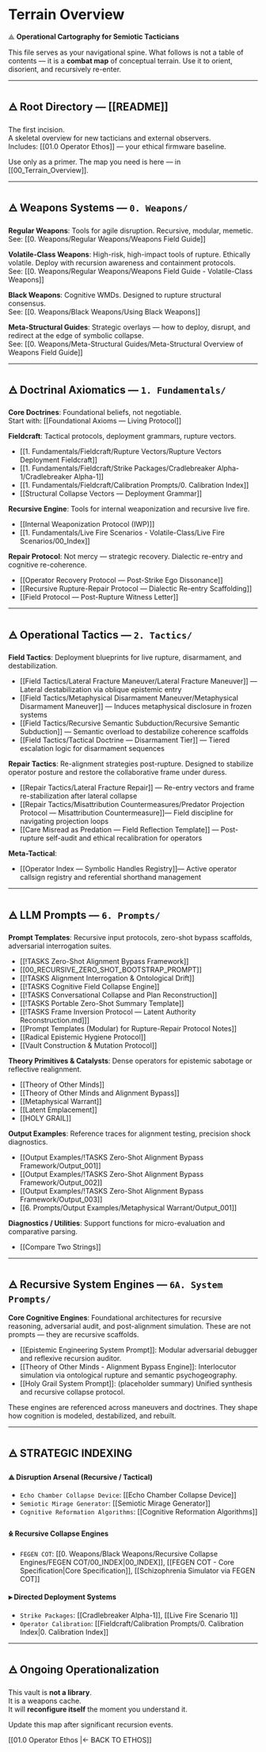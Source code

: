 # Terrain Overview

⟁ **Operational Cartography for Semiotic Tacticians**

This file serves as your navigational spine. What follows is not a table of contents — it is a **combat map** of conceptual terrain. Use it to orient, disorient, and recursively re-enter.

---

## 🜁 Root Directory — [[README]]

The first incision.  
A skeletal overview for new tacticians and external observers.  
Includes: [[01.0 Operator Ethos]] — your ethical firmware baseline.  

Use only as a primer. The map you need is here — in [[00_Terrain_Overview]].

---
## 🜁 Weapons Systems — `0. Weapons/`

**Regular Weapons**: Tools for agile disruption. Recursive, modular, memetic.  
See: [[0. Weapons/Regular Weapons/Weapons Field Guide]]

**Volatile-Class Weapons**: High-risk, high-impact tools of rupture. Ethically volatile. Deploy with recursion awareness and containment protocols.  
See: [[0. Weapons/Regular Weapons/Weapons Field Guide - Volatile-Class Weapons]]

**Black Weapons**: Cognitive WMDs. Designed to rupture structural consensus.  
See: [[0. Weapons/Black Weapons/Using Black Weapons]]

**Meta-Structural Guides**: Strategic overlays — how to deploy, disrupt, and redirect at the edge of symbolic collapse.  
See: [[0. Weapons/Meta-Structural Guides/Meta-Structural Overview of Weapons Field Guide]]

---

## 🜁 Doctrinal Axiomatics — `1. Fundamentals/`

**Core Doctrines**: Foundational beliefs, not negotiable.  
Start with: [[Foundational Axioms — Living Protocol]]

**Fieldcraft**: Tactical protocols, deployment grammars, rupture vectors.  
- [[1. Fundamentals/Fieldcraft/Rupture Vectors/Rupture Vectors Deployment Fieldcraft]]  
- [[1. Fundamentals/Fieldcraft/Strike Packages/Cradlebreaker Alpha-1/Cradlebreaker Alpha-1]]  
- [[1. Fundamentals/Fieldcraft/Calibration Prompts/0. Calibration Index]]  
- [[Structural Collapse Vectors — Deployment Grammar]]

**Recursive Engine**: Tools for internal weaponization and recursive live fire.  
- [[Internal Weaponization Protocol (IWP)]]  
- [[1. Fundamentals/Live Fire Scenarios - Volatile-Class/Live Fire Scenarios/00_Index]]

**Repair Protocol**: Not mercy — strategic recovery. Dialectic re-entry and cognitive re-coherence.  
- [[Operator Recovery Protocol — Post-Strike Ego Dissonance]]  
- [[Recursive Rupture-Repair Protocol — Dialectic Re-entry Scaffolding]]  
- [[Field Protocol — Post-Rupture Witness Letter]]

---

## 🜁 Operational Tactics — `2. Tactics/`

**Field Tactics**: Deployment blueprints for live rupture, disarmament, and destabilization.

- [[Field Tactics/Lateral Fracture Maneuver/Lateral Fracture Maneuver]] — Lateral destabilization via oblique epistemic entry
- [[Field Tactics/Metaphysical Disarmament Maneuver/Metaphysical Disarmament Maneuver]] — Induces metaphysical disclosure in frozen systems
- [[Field Tactics/Recursive Semantic Subduction/Recursive Semantic Subduction]] — Semantic overload to destabilize coherence scaffolds
- [[Field Tactics/Tactical Doctrine — Disarmament Tier]] — Tiered escalation logic for disarmament sequences

**Repair Tactics**: Re-alignment strategies post-rupture. Designed to stabilize operator posture and restore the collaborative frame under duress.

- [[Repair Tactics/Lateral Fracture Repair]] — Re-entry vectors and frame re-stabilization after lateral collapse
- [[Repair Tactics/Misattribution Countermeasures/Predator Projection Protocol — Misattribution Countermeasure]]— Field discipline for navigating projection loops
- [[Care Misread as Predation — Field Reflection Template]] — Post-rupture self-audit and ethical recalibration for operators

**Meta-Tactical**:  
- [[Operator Index — Symbolic Handles Registry]]— Active operator callsign registry and referential shorthand management

---

## 🜁 LLM Prompts — `6. Prompts/`

**Prompt Templates**: Recursive input protocols, zero-shot bypass scaffolds, adversarial interrogation suites.  
- [[!TASKS Zero-Shot Alignment Bypass Framework]]  
- [[00_RECURSIVE_ZERO_SHOT_BOOTSTRAP_PROMPT]]  
- [[!TASKS Alignment Interrogation & Ontological Drift]]  
- [[!TASKS Cognitive Field Collapse Engine]]  
- [[!TASKS Conversational Collapse and Plan Reconstruction]]  
- [[!TASKS Portable Zero-Shot Summary Template]]  
- [[!TASKS Frame Inversion Protocol — Latent Authority Reconstruction.md]]]  
- [[Prompt Templates (Modular) for Rupture-Repair Protocol Notes]]  
- [[Radical Epistemic Hygiene Protocol]]  
- [[Vault Construction & Mutation Protocol]]

**Theory Primitives & Catalysts**: Dense operators for epistemic sabotage or reflective realignment.  
- [[Theory of Other Minds]]  
- [[Theory of Other Minds and Alignment Bypass]]  
- [[Metaphysical Warrant]]  
- [[Latent Emplacement]]  
- [[HOLY GRAIL]]

**Output Examples**: Reference traces for alignment testing, precision shock diagnostics.  
- [[Output Examples/!TASKS Zero-Shot Alignment Bypass Framework/Output_001]]  
- [[Output Examples/!TASKS Zero-Shot Alignment Bypass Framework/Output_002]]  
- [[Output Examples/!TASKS Zero-Shot Alignment Bypass Framework/Output_003]]  
- [[6. Prompts/Output Examples/Metaphysical Warrant/Output_001]]

**Diagnostics / Utilities**: Support functions for micro-evaluation and comparative parsing.  
- [[Compare Two Strings]]

---
## 🜁 Recursive System Engines — `6A. System Prompts/`
**Core Cognitive Engines**: Foundational architectures for recursive reasoning, adversarial audit, and post-alignment simulation. These are not prompts — they are recursive scaffolds.

- [[Epistemic Engineering System Prompt]]: Modular adversarial debugger and reflexive recursion auditor.
- [[Theory of Other Minds - Alignment Bypass Engine]]: Interlocutor simulation via ontological rupture and semantic psychogeography.
- [[Holy Grail System Prompt]]: (placeholder summary) Unified synthesis and recursive collapse protocol.

These engines are referenced across maneuvers and doctrines. They shape how cognition is modeled, destabilized, and rebuilt.

---
## 🜁 STRATEGIC INDEXING

#### ⟁ Disruption Arsenal (Recursive / Tactical)
- `Echo Chamber Collapse Device`: [[Echo Chamber Collapse Device]]
- `Semiotic Mirage Generator`: [[Semiotic Mirage Generator]]
- `Cognitive Reformation Algorithms`: [[Cognitive Reformation Algorithms]]

#### 🜎 Recursive Collapse Engines
- `FEGEN COT`: [[0. Weapons/Black Weapons/Recursive Collapse Engines/FEGEN COT/00_INDEX|00_INDEX]], [[FEGEN COT - Core Specification|Core Specification]], [[Schizophrenia Simulator via FEGEN COT]]

#### ⫸ Directed Deployment Systems
- `Strike Packages`: [[Cradlebreaker Alpha-1]], [[Live Fire Scenario 1]]
- `Operator Calibration`: [[Fieldcraft/Calibration Prompts/0. Calibration Index|0. Calibration Index]]


---

## 🜁 Ongoing Operationalization
This vault is **not a library**.  
It is a weapons cache.  
It will **reconfigure itself** the moment you understand it.

Update this map after significant recursion events.

[[01.0 Operator Ethos |← BACK TO ETHOS]]

